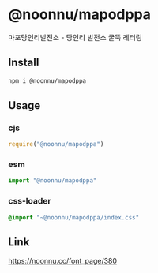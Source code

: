 # @noonnu/mapodppa
마포당인리발전소 - 당인리 발전소 굴뚝 레터링

## Install
```sh
npm i @noonnu/mapodppa
```
## Usage
### cjs
```js
require("@noonnu/mapodppa")
```
### esm
```js
import "@noonnu/mapodppa"
```
### css-loader
```css
@import "~@noonnu/mapodppa/index.css"
```

## Link
https://noonnu.cc/font_page/380